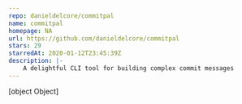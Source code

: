 ```yaml
---
repo: danieldelcore/commitpal
name: commitpal
homepage: NA
url: https://github.com/danieldelcore/commitpal
stars: 29
starredAt: 2020-01-12T23:45:39Z
description: |-
    A delightful CLI tool for building complex commit messages
---
```


[object Object]
